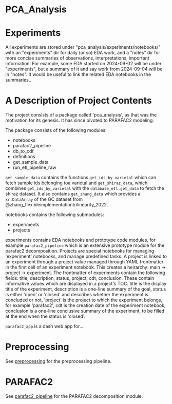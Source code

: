 # PCA_Analysis

# Experiments

All experiments are stored under "pca_analysis/experiments/notebooks/" with an "experiments" dir for daily (or so) EDA work, and a "notes" dir for more concise summaries of observations, interpretations, important information. For example, some EDA started on 2024-09-02 will be under "experiments", but a summary of it and say work from 2024-09-04 will be in "notes". It would be useful to link the related EDA notebooks in the summaries..

# A Description of Project Contents

The project consists of a package called 'pca_analysis', as that was the motivation for its genesis. It has since pivoted to PARAFAC2 modeling.

The package consists of the following modules:

- notebooks
- parafac2_pipeline
- db_to_cdf
- definitions
- get_sample_data
- run_etl_pipeline_raw

`get_sample_data` contains the functions `get_ids_by_varietal` which can fetch sample ids belonging toa varietal and `get_shiraz_data`, which combines `get_ids_by_varietal` with the `database_etl.get_data` to fetch the shiraz dataset. It also contains `get_zhang_data` which provides a `xr.DataArray` of the GC dataset from @zhang_flexibleimplementationtrilinearity_2022.

notebooks contains the following submodules:

- experiments
- projects

experiments contains EDA notebooks and prototype code modules, for example `parafac2_pipeline` which is an extensive prototype module for the parafac2 decomposition. Projects are special notebooks for managing 'experiment' notebooks, and manage predefined tasks. A project is linked to an experiment through a project value managed through YAML frontmatter in the first cell of an experiment notebook. This creates a heirarchy: main -> project -> experiment. The frontmatter of experiments contain the following fields: title, description, status, project, cdt, conclusion. These contain informative values which are displayed in a project's TOC. title is the display title of the experiment, description is a one-line summary of the goal, status is either 'open' or 'closed' and describes whether the experiment is concluded or not, 'project' is the project to which the experiment belongs, for example 'parafac2', cdt is the creation date of the experiment notebook, conclusion is a one-line conclusive summary of the experiment, to be filled at the end when the status is 'closed'.

`parafac2_app` is a dash web app for...

# Preprocessing

See [preprocessing](/pca_analysis/preprocessing/README.md) for the preprocessing pipeline.

# PARAFAC2

See [parafac2_pipeline](/pca_analysis/parafac2_pipeline/README.md) for the PARAFAC2 decomposition module.



